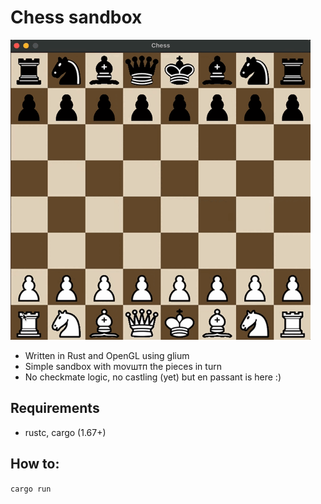 # Chess sandbox

![Appearance](./.gif/appearance.gif)


- Written in Rust and OpenGL using glium
- Simple sandbox with movштп the pieces in turn
- No checkmate logic, no castling (yet) but en passant is here :)


## Requirements 

- rustc, cargo (1.67+)


## How to:

`cargo run`
